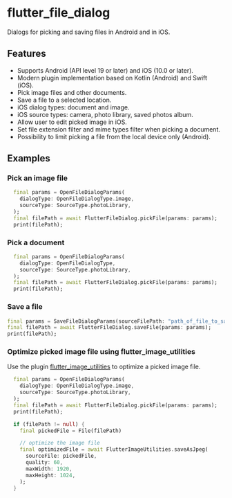 # flutter_file_dialog

Dialogs for picking and saving files in Android and in iOS.

## Features

- Supports Android (API level 19 or later) and iOS (10.0 or later).
- Modern plugin implementation based on Kotlin (Android) and Swift (iOS).
- Pick image files and other documents.
- Save a file to a selected location.
- iOS dialog types: document and image.
- iOS source types: camera, photo library, saved photos album.
- Allow user to edit picked image in iOS.
- Set file extension filter and mime types filter when picking a document.
- Possibility to limit picking a file from the local device only (Android).

## Examples

### Pick an image file

```dart
  final params = OpenFileDialogParams(
    dialogType: OpenFileDialogType.image,
    sourceType: SourceType.photoLibrary,
  );
  final filePath = await FlutterFileDialog.pickFile(params: params);
  print(filePath);
```

### Pick a document

```dart
  final params = OpenFileDialogParams(
    dialogType: OpenFileDialogType,
    sourceType: SourceType.photoLibrary,
  );
  final filePath = await FlutterFileDialog.pickFile(params: params);
  print(filePath);
```

### Save a file

```dart
final params = SaveFileDialogParams(sourceFilePath: "path_of_file_to_save");
final filePath = await FlutterFileDialog.saveFile(params: params);
print(filePath);
```

### Optimize picked image file using flutter_image_utilities

Use the plugin [flutter_image_utilities](https://pub.dev/packages/flutter_image_utilities) to optimize a picked image file.

```dart
  final params = OpenFileDialogParams(
    dialogType: OpenFileDialogType.image,
    sourceType: SourceType.photoLibrary,
  );
  final filePath = await FlutterFileDialog.pickFile(params: params);
  print(filePath);

  if (filePath != null) {
    final pickedFile = File(filePath)

    // optimize the image file
    final optimizedFile = await FlutterImageUtilities.saveAsJpeg(
      sourceFile: pickedFile,
      quality: 60,
      maxWidth: 1920,
      maxHeight: 1024,
    );
  }
```
